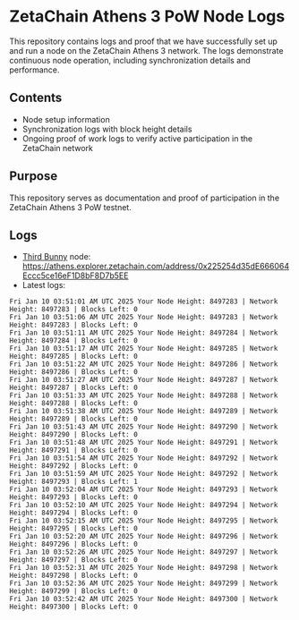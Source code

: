 # ZetaChain Athens 3 PoW Node Logs
This repository contains logs and proof that we have successfully set up and run a node on the ZetaChain Athens 3 network. The logs demonstrate continuous node operation, including synchronization details and performance.

## Contents
- Node setup information
- Synchronization logs with block height details
- Ongoing proof of work logs to verify active participation in the ZetaChain network

## Purpose
This repository serves as documentation and proof of participation in the ZetaChain Athens 3 PoW testnet.

## Logs

- [Third Bunny](https://thirdbunny.xyz/) node: https://athens.explorer.zetachain.com/address/0x225254d35dE666064Eccc5ce16eF1D8bF8D7b5EE
- Latest logs:
```
Fri Jan 10 03:51:01 AM UTC 2025 Your Node Height: 8497283 | Network Height: 8497283 | Blocks Left: 0
Fri Jan 10 03:51:06 AM UTC 2025 Your Node Height: 8497283 | Network Height: 8497283 | Blocks Left: 0
Fri Jan 10 03:51:11 AM UTC 2025 Your Node Height: 8497284 | Network Height: 8497284 | Blocks Left: 0
Fri Jan 10 03:51:17 AM UTC 2025 Your Node Height: 8497285 | Network Height: 8497285 | Blocks Left: 0
Fri Jan 10 03:51:22 AM UTC 2025 Your Node Height: 8497286 | Network Height: 8497286 | Blocks Left: 0
Fri Jan 10 03:51:27 AM UTC 2025 Your Node Height: 8497287 | Network Height: 8497287 | Blocks Left: 0
Fri Jan 10 03:51:33 AM UTC 2025 Your Node Height: 8497288 | Network Height: 8497288 | Blocks Left: 0
Fri Jan 10 03:51:38 AM UTC 2025 Your Node Height: 8497289 | Network Height: 8497289 | Blocks Left: 0
Fri Jan 10 03:51:43 AM UTC 2025 Your Node Height: 8497290 | Network Height: 8497290 | Blocks Left: 0
Fri Jan 10 03:51:48 AM UTC 2025 Your Node Height: 8497291 | Network Height: 8497291 | Blocks Left: 0
Fri Jan 10 03:51:54 AM UTC 2025 Your Node Height: 8497292 | Network Height: 8497292 | Blocks Left: 0
Fri Jan 10 03:51:59 AM UTC 2025 Your Node Height: 8497292 | Network Height: 8497293 | Blocks Left: 1
Fri Jan 10 03:52:04 AM UTC 2025 Your Node Height: 8497293 | Network Height: 8497293 | Blocks Left: 0
Fri Jan 10 03:52:10 AM UTC 2025 Your Node Height: 8497294 | Network Height: 8497294 | Blocks Left: 0
Fri Jan 10 03:52:15 AM UTC 2025 Your Node Height: 8497295 | Network Height: 8497295 | Blocks Left: 0
Fri Jan 10 03:52:20 AM UTC 2025 Your Node Height: 8497296 | Network Height: 8497296 | Blocks Left: 0
Fri Jan 10 03:52:26 AM UTC 2025 Your Node Height: 8497297 | Network Height: 8497297 | Blocks Left: 0
Fri Jan 10 03:52:31 AM UTC 2025 Your Node Height: 8497298 | Network Height: 8497298 | Blocks Left: 0
Fri Jan 10 03:52:36 AM UTC 2025 Your Node Height: 8497299 | Network Height: 8497299 | Blocks Left: 0
Fri Jan 10 03:52:42 AM UTC 2025 Your Node Height: 8497300 | Network Height: 8497300 | Blocks Left: 0
```
